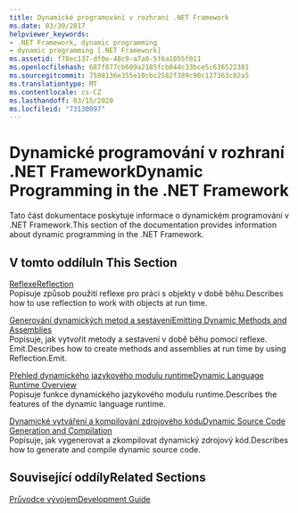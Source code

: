 ```yaml
---
title: Dynamické programování v rozhraní .NET Framework
ms.date: 03/30/2017
helpviewer_keywords:
- .NET Framework, dynamic programming
- dynamic programming [.NET Framework]
ms.assetid: f78ec137-df0e-48c9-a7a0-5f6a1055f011
ms.openlocfilehash: 687f077cb609a2185fcb044c33bce5c636522381
ms.sourcegitcommit: 7588136e355e10cbc2582f389c90c127363c02a5
ms.translationtype: MT
ms.contentlocale: cs-CZ
ms.lasthandoff: 03/15/2020
ms.locfileid: "73130097"
---
```

# <a name="dynamic-programming-in-the-net-framework"></a><span data-ttu-id="def99-102">Dynamické programování v rozhraní .NET Framework</span><span class="sxs-lookup"><span data-stu-id="def99-102">Dynamic Programming in the .NET Framework</span></span>
<span data-ttu-id="def99-103">Tato část dokumentace poskytuje informace o dynamickém programování v .NET Framework.</span><span class="sxs-lookup"><span data-stu-id="def99-103">This section of the documentation provides information about dynamic programming in the .NET Framework.</span></span>  
  
## <a name="in-this-section"></a><span data-ttu-id="def99-104">V tomto oddílu</span><span class="sxs-lookup"><span data-stu-id="def99-104">In This Section</span></span>  
 [<span data-ttu-id="def99-105">Reflexe</span><span class="sxs-lookup"><span data-stu-id="def99-105">Reflection</span></span>](reflection.md)  
 <span data-ttu-id="def99-106">Popisuje způsob použití reflexe pro práci s objekty v době běhu.</span><span class="sxs-lookup"><span data-stu-id="def99-106">Describes how to use reflection to work with objects at run time.</span></span>  
  
 [<span data-ttu-id="def99-107">Generování dynamických metod a sestavení</span><span class="sxs-lookup"><span data-stu-id="def99-107">Emitting Dynamic Methods and Assemblies</span></span>](emitting-dynamic-methods-and-assemblies.md)  
 <span data-ttu-id="def99-108">Popisuje, jak vytvořit metody a sestavení v době běhu pomocí reflexe. Emit.</span><span class="sxs-lookup"><span data-stu-id="def99-108">Describes how to create methods and assemblies at run time by using Reflection.Emit.</span></span>  
  
 [<span data-ttu-id="def99-109">Přehled dynamického jazykového modulu runtime</span><span class="sxs-lookup"><span data-stu-id="def99-109">Dynamic Language Runtime Overview</span></span>](dynamic-language-runtime-overview.md)  
 <span data-ttu-id="def99-110">Popisuje funkce dynamického jazykového modulu runtime.</span><span class="sxs-lookup"><span data-stu-id="def99-110">Describes the features of the dynamic language runtime.</span></span>  
  
 [<span data-ttu-id="def99-111">Dynamické vytváření a kompilování zdrojového kódu</span><span class="sxs-lookup"><span data-stu-id="def99-111">Dynamic Source Code Generation and Compilation</span></span>](dynamic-source-code-generation-and-compilation.md)  
 <span data-ttu-id="def99-112">Popisuje, jak vygenerovat a zkompilovat dynamický zdrojový kód.</span><span class="sxs-lookup"><span data-stu-id="def99-112">Describes how to generate and compile dynamic source code.</span></span>  
  
## <a name="related-sections"></a><span data-ttu-id="def99-113">Související oddíly</span><span class="sxs-lookup"><span data-stu-id="def99-113">Related Sections</span></span>  
 [<span data-ttu-id="def99-114">Průvodce vývojem</span><span class="sxs-lookup"><span data-stu-id="def99-114">Development Guide</span></span>](../development-guide.md)  
